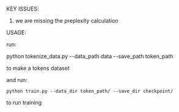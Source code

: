 KEY ISSUES:

1. we are missing the preplexity calculation 

USAGE: 

run:

 python tokenize_data.py --data_path data --save_path token_path

to make a tokens dataset 

and run:

	python train.py --data_dir token_path/ --save_dir checkpoint/

to run training 

